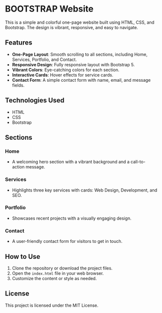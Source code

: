 # BOOTSTRAP Website

This is a simple and colorful one-page website built using HTML, CSS, and Bootstrap. The design is vibrant, responsive, and easy to navigate.

## Features

- **One-Page Layout**: Smooth scrolling to all sections, including Home, Services, Portfolio, and Contact.
- **Responsive Design**: Fully responsive layout with Bootstrap 5.
- **Vibrant Colors**: Eye-catching colors for each section.
- **Interactive Cards**: Hover effects for service cards.
- **Contact Form**: A simple contact form with name, email, and message fields.

## Technologies Used

- HTML
- CSS
- Bootstrap 

## Sections

### Home
- A welcoming hero section with a vibrant background and a call-to-action message.

### Services
- Highlights three key services with cards: Web Design, Development, and SEO.

### Portfolio
- Showcases recent projects with a visually engaging design.

### Contact
- A user-friendly contact form for visitors to get in touch.

## How to Use

1. Clone the repository or download the project files.
2. Open the `index.html` file in your web browser.
3. Customize the content or style as needed.

## License

This project is licensed under the MIT License.
